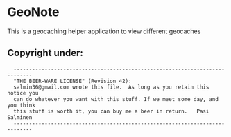 # GeoNote

This is a geocaching helper application to view different geocaches

## Copyright under:
```
  ----------------------------------------------------------------------------
  "THE BEER-WARE LICENSE" (Revision 42):
  salmin36@gmail.com wrote this file.  As long as you retain this notice you
  can do whatever you want with this stuff. If we meet some day, and you think
  this stuff is worth it, you can buy me a beer in return.   Pasi Salminen
  ----------------------------------------------------------------------------
```
